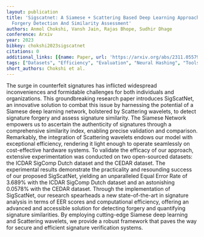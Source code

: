 ```yaml
---
layout: publication
title: 'Sigscatnet: A Siamese + Scattering Based Deep Learning Approach For Signature
  Forgery Detection And Similarity Assessment'
authors: Anmol Chokshi, Vansh Jain, Rajas Bhope, Sudhir Dhage
conference: Arxiv
year: 2023
bibkey: chokshi2023sigscatnet
citations: 0
additional_links: [{name: Paper, url: 'https://arxiv.org/abs/2311.05579'}]
tags: ["Datasets", "Efficiency", "Evaluation", "Neural Hashing", "Tools & Libraries"]
short_authors: Chokshi et al.
---
```

The surge in counterfeit signatures has inflicted widespread inconveniences
and formidable challenges for both individuals and organizations. This
groundbreaking research paper introduces SigScatNet, an innovative solution to
combat this issue by harnessing the potential of a Siamese deep learning
network, bolstered by Scattering wavelets, to detect signature forgery and
assess signature similarity. The Siamese Network empowers us to ascertain the
authenticity of signatures through a comprehensive similarity index, enabling
precise validation and comparison. Remarkably, the integration of Scattering
wavelets endows our model with exceptional efficiency, rendering it light
enough to operate seamlessly on cost-effective hardware systems. To validate
the efficacy of our approach, extensive experimentation was conducted on two
open-sourced datasets: the ICDAR SigComp Dutch dataset and the CEDAR dataset.
The experimental results demonstrate the practicality and resounding success of
our proposed SigScatNet, yielding an unparalleled Equal Error Rate of 3.689%
with the ICDAR SigComp Dutch dataset and an astonishing 0.0578% with the CEDAR
dataset. Through the implementation of SigScatNet, our research spearheads a
new state-of-the-art in signature analysis in terms of EER scores and
computational efficiency, offering an advanced and accessible solution for
detecting forgery and quantifying signature similarities. By employing
cutting-edge Siamese deep learning and Scattering wavelets, we provide a robust
framework that paves the way for secure and efficient signature verification
systems.